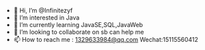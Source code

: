 - 👋 Hi, I’m @Infinitezyf
- 👀 I’m interested in Java
- 🌱 I’m currently learning JavaSE,SQL,JavaWeb
- 💞️ I’m looking to collaborate on sb can help me
- 📫 How to reach me : 1329633984@qq.com  Wechat:15115560412

<!---
Infinitezyf/Infinitezyf is a ✨ special ✨ repository because its `README.md` (this file) appears on your GitHub profile.
You can click the Preview link to take a look at your changes.
--->
